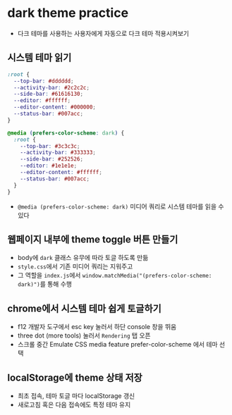 # dark theme practice

- 다크 테마를 사용하는 사용자에게 자동으로 다크 테마 적용시켜보기

## 시스템 테마 읽기

```css style.css
:root {
  --top-bar: #dddddd;
  --activity-bar: #2c2c2c;
  --side-bar: #61616130;
  --editor: #ffffff;
  --editor-content: #000000;
  --status-bar: #007acc;
}

@media (prefers-color-scheme: dark) {
  :root {
    --top-bar: #3c3c3c;
    --activity-bar: #333333;
    --side-bar: #252526;
    --editor: #1e1e1e;
    --editor-content: #ffffff;
    --status-bar: #007acc;
  }
}
```

- `@media (prefers-color-scheme: dark)` 미디어 쿼리로 시스템 테마를 읽을 수 있다

## 웹페이지 내부에 theme toggle 버튼 만들기

- body에 `dark` 클래스 유무에 따라 토글 하도록 만듦
- `style.css`에서 기존 미디어 쿼리는 지워주고
- 그 역할을 `index.js`에서 `window.matchMedia("(prefers-color-scheme: dark)")`를 통해 수행

## chrome에서 시스템 테마 쉽게 토글하기

- f12 개발자 도구에서 esc key 눌러서 하단 console 창을 뛰움
- three dot (more tools) 눌러서 `Rendering` 탭 오픈
- 스크롤 중간 Emulate CSS media feature prefer-color-scheme 에서 테마 선택

## localStorage에 theme 상태 저장

- 최초 접속, 테마 토글 마다 localStorage 갱신
- 새로고침 혹은 다음 접속에도 특정 테마 유지

